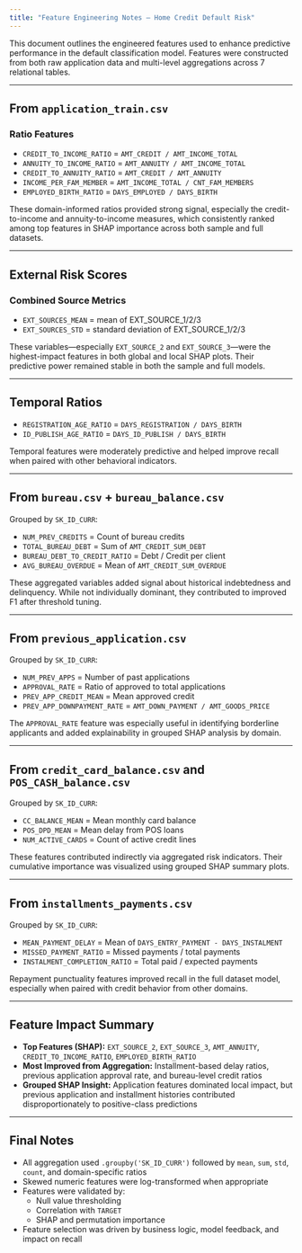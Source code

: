 ```yaml
---
title: "Feature Engineering Notes — Home Credit Default Risk"
---
```


This document outlines the engineered features used to enhance predictive performance in the default classification model. Features were constructed from both raw application data and multi-level aggregations across 7 relational tables.

---

## From `application_train.csv`

### Ratio Features
- `CREDIT_TO_INCOME_RATIO` = `AMT_CREDIT / AMT_INCOME_TOTAL`  
- `ANNUITY_TO_INCOME_RATIO` = `AMT_ANNUITY / AMT_INCOME_TOTAL`  
- `CREDIT_TO_ANNUITY_RATIO` = `AMT_CREDIT / AMT_ANNUITY`  
- `INCOME_PER_FAM_MEMBER` = `AMT_INCOME_TOTAL / CNT_FAM_MEMBERS`  
- `EMPLOYED_BIRTH_RATIO` = `DAYS_EMPLOYED / DAYS_BIRTH`  

These domain-informed ratios provided strong signal, especially the credit-to-income and annuity-to-income measures, which consistently ranked among top features in SHAP importance across both sample and full datasets.

---

## External Risk Scores

### Combined Source Metrics
- `EXT_SOURCES_MEAN` = mean of EXT_SOURCE_1/2/3  
- `EXT_SOURCES_STD` = standard deviation of EXT_SOURCE_1/2/3  

These variables—especially `EXT_SOURCE_2` and `EXT_SOURCE_3`—were the highest-impact features in both global and local SHAP plots. Their predictive power remained stable in both the sample and full models.

---

## Temporal Ratios

- `REGISTRATION_AGE_RATIO` = `DAYS_REGISTRATION / DAYS_BIRTH`  
- `ID_PUBLISH_AGE_RATIO` = `DAYS_ID_PUBLISH / DAYS_BIRTH`  

Temporal features were moderately predictive and helped improve recall when paired with other behavioral indicators.

---

## From `bureau.csv` + `bureau_balance.csv`

Grouped by `SK_ID_CURR`:
- `NUM_PREV_CREDITS` = Count of bureau credits  
- `TOTAL_BUREAU_DEBT` = Sum of `AMT_CREDIT_SUM_DEBT`  
- `BUREAU_DEBT_TO_CREDIT_RATIO` = Debt / Credit per client  
- `AVG_BUREAU_OVERDUE` = Mean of `AMT_CREDIT_SUM_OVERDUE`  

These aggregated variables added signal about historical indebtedness and delinquency. While not individually dominant, they contributed to improved F1 after threshold tuning.

---

## From `previous_application.csv`

Grouped by `SK_ID_CURR`:
- `NUM_PREV_APPS` = Number of past applications  
- `APPROVAL_RATE` = Ratio of approved to total applications  
- `PREV_APP_CREDIT_MEAN` = Mean approved credit  
- `PREV_APP_DOWNPAYMENT_RATE` = `AMT_DOWN_PAYMENT / AMT_GOODS_PRICE`  

The `APPROVAL_RATE` feature was especially useful in identifying borderline applicants and added explainability in grouped SHAP analysis by domain.

---

## From `credit_card_balance.csv` and `POS_CASH_balance.csv`

Grouped by `SK_ID_CURR`:
- `CC_BALANCE_MEAN` = Mean monthly card balance  
- `POS_DPD_MEAN` = Mean delay from POS loans  
- `NUM_ACTIVE_CARDS` = Count of active credit lines  

These features contributed indirectly via aggregated risk indicators. Their cumulative importance was visualized using grouped SHAP summary plots.

---

## From `installments_payments.csv`

Grouped by `SK_ID_CURR`:
- `MEAN_PAYMENT_DELAY` = Mean of `DAYS_ENTRY_PAYMENT - DAYS_INSTALMENT`  
- `MISSED_PAYMENT_RATIO` = Missed payments / total payments  
- `INSTALMENT_COMPLETION_RATIO` = Total paid / expected payments  

Repayment punctuality features improved recall in the full dataset model, especially when paired with credit behavior from other domains.

---

## Feature Impact Summary

- **Top Features (SHAP):** `EXT_SOURCE_2`, `EXT_SOURCE_3`, `AMT_ANNUITY`, `CREDIT_TO_INCOME_RATIO`, `EMPLOYED_BIRTH_RATIO`
- **Most Improved from Aggregation:** Installment-based delay ratios, previous application approval rate, and bureau-level credit ratios
- **Grouped SHAP Insight:** Application features dominated local impact, but previous application and installment histories contributed disproportionately to positive-class predictions

---

## Final Notes

- All aggregation used `.groupby('SK_ID_CURR')` followed by `mean`, `sum`, `std`, `count`, and domain-specific ratios
- Skewed numeric features were log-transformed when appropriate
- Features were validated by:
  - Null value thresholding
  - Correlation with `TARGET`
  - SHAP and permutation importance
- Feature selection was driven by business logic, model feedback, and impact on recall

